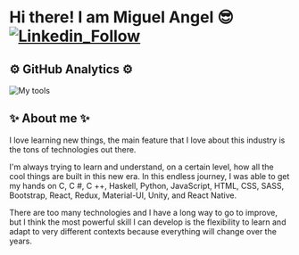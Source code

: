 # Hi there! I am Miguel Angel :sunglasses: [![Linkedin_Follow](https://img.shields.io/badge/LinkedIn-0077B5?style=for-the-badge&logo=linkedin&logoColor=white&labelColor=101010)](https://www.linkedin.com/in/miguel-angel-rodenas-balestrini/)

## ⚙️ GitHub Analytics ⚙️

![My tools](https://github-readme-stats-eight-theta.vercel.app/api/top-langs/?username=miguelarbalestrini&layout=compact&langs_count=8&theme=algolia)

## ✨ About me ✨

I love learning new things, the main feature that I love about this industry is the tons of technologies out there.

I'm always trying to learn and understand, on a certain level, how all the cool things are built in this new era.
In this endless journey, I was able to get my hands on C, C #, C ++, Haskell, Python, JavaScript, HTML, CSS, SASS, Bootstrap, React, Redux, Material-UI, Unity, and React Native.

There are too many technologies and I have a long way to go to improve, but I think the most powerful skill I can develop is the flexibility to learn and adapt to very different contexts because everything will change over the years.
